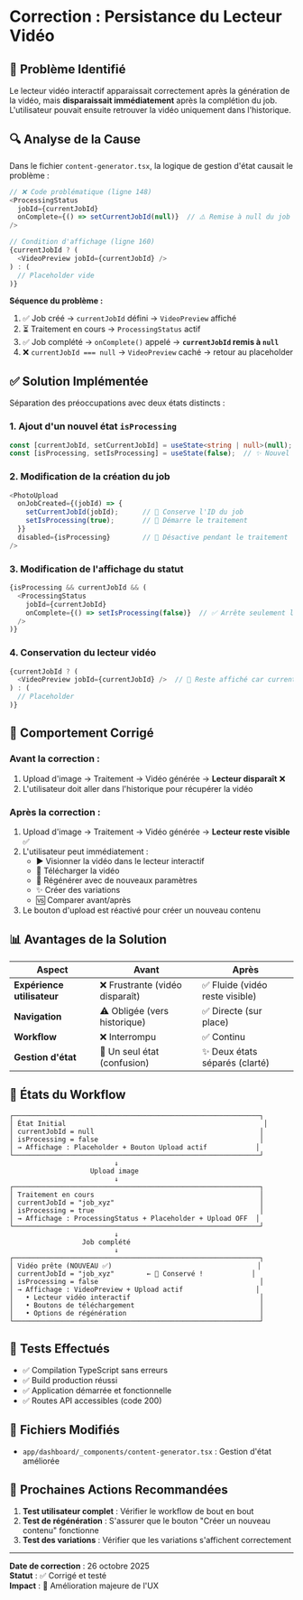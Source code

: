 
# Correction : Persistance du Lecteur Vidéo

## 🐛 Problème Identifié

Le lecteur vidéo interactif apparaissait correctement après la génération de la vidéo, mais **disparaissait immédiatement** après la complétion du job. L'utilisateur pouvait ensuite retrouver la vidéo uniquement dans l'historique.

## 🔍 Analyse de la Cause

Dans le fichier `content-generator.tsx`, la logique de gestion d'état causait le problème :

```typescript
// ❌ Code problématique (ligne 148)
<ProcessingStatus
  jobId={currentJobId}
  onComplete={() => setCurrentJobId(null)}  // ⚠️ Remise à null du job ID
/>

// Condition d'affichage (ligne 160)
{currentJobId ? (
  <VideoPreview jobId={currentJobId} />
) : (
  // Placeholder vide
)}
```

**Séquence du problème :**
1. ✅ Job créé → `currentJobId` défini → `VideoPreview` affiché
2. ⏳ Traitement en cours → `ProcessingStatus` actif
3. ✅ Job complété → `onComplete()` appelé → **`currentJobId` remis à `null`**
4. ❌ `currentJobId === null` → `VideoPreview` caché → retour au placeholder

## ✅ Solution Implémentée

Séparation des préoccupations avec deux états distincts :

### 1. Ajout d'un nouvel état `isProcessing`

```typescript
const [currentJobId, setCurrentJobId] = useState<string | null>(null);
const [isProcessing, setIsProcessing] = useState(false);  // ✨ Nouvel état
```

### 2. Modification de la création du job

```typescript
<PhotoUpload
  onJobCreated={(jobId) => {
    setCurrentJobId(jobId);      // 📌 Conserve l'ID du job
    setIsProcessing(true);       // 🔄 Démarre le traitement
  }}
  disabled={isProcessing}        // 🚫 Désactive pendant le traitement
/>
```

### 3. Modification de l'affichage du statut

```typescript
{isProcessing && currentJobId && (
  <ProcessingStatus
    jobId={currentJobId}
    onComplete={() => setIsProcessing(false)}  // ✅ Arrête seulement le traitement
  />
)}
```

### 4. Conservation du lecteur vidéo

```typescript
{currentJobId ? (
  <VideoPreview jobId={currentJobId} />  // 🎥 Reste affiché car currentJobId n'est plus remis à null
) : (
  // Placeholder
)}
```

## 🎯 Comportement Corrigé

### Avant la correction :
1. Upload d'image → Traitement → Vidéo générée → **Lecteur disparaît** ❌
2. L'utilisateur doit aller dans l'historique pour récupérer la vidéo

### Après la correction :
1. Upload d'image → Traitement → Vidéo générée → **Lecteur reste visible** ✅
2. L'utilisateur peut immédiatement :
   - ▶️ Visionner la vidéo dans le lecteur interactif
   - 💾 Télécharger la vidéo
   - 🔄 Régénérer avec de nouveaux paramètres
   - ✨ Créer des variations
   - 🆚 Comparer avant/après
3. Le bouton d'upload est réactivé pour créer un nouveau contenu

## 📊 Avantages de la Solution

| Aspect | Avant | Après |
|--------|-------|-------|
| **Expérience utilisateur** | ❌ Frustrante (vidéo disparaît) | ✅ Fluide (vidéo reste visible) |
| **Navigation** | ⚠️ Obligée (vers historique) | ✅ Directe (sur place) |
| **Workflow** | ❌ Interrompu | ✅ Continu |
| **Gestion d'état** | 🔄 Un seul état (confusion) | ✨ Deux états séparés (clarté) |

## 🔄 États du Workflow

```
┌─────────────────────────────────────────────────────────────┐
│ État Initial                                                 │
│ currentJobId = null                                         │
│ isProcessing = false                                        │
│ → Affichage : Placeholder + Bouton Upload actif            │
└─────────────────────────────────────────────────────────────┘
                          ↓
                    Upload image
                          ↓
┌─────────────────────────────────────────────────────────────┐
│ Traitement en cours                                         │
│ currentJobId = "job_xyz"                                    │
│ isProcessing = true                                         │
│ → Affichage : ProcessingStatus + Placeholder + Upload OFF  │
└─────────────────────────────────────────────────────────────┘
                          ↓
                  Job complété
                          ↓
┌─────────────────────────────────────────────────────────────┐
│ Vidéo prête (NOUVEAU ✅)                                    │
│ currentJobId = "job_xyz"        ← 📌 Conservé !            │
│ isProcessing = false                                        │
│ → Affichage : VideoPreview + Upload actif                  │
│   • Lecteur vidéo interactif                                │
│   • Boutons de téléchargement                               │
│   • Options de régénération                                 │
└─────────────────────────────────────────────────────────────┘
```

## 🧪 Tests Effectués

- ✅ Compilation TypeScript sans erreurs
- ✅ Build production réussi
- ✅ Application démarrée et fonctionnelle
- ✅ Routes API accessibles (code 200)

## 📝 Fichiers Modifiés

- `app/dashboard/_components/content-generator.tsx` : Gestion d'état améliorée

## 🚀 Prochaines Actions Recommandées

1. **Test utilisateur complet** : Vérifier le workflow de bout en bout
2. **Test de régénération** : S'assurer que le bouton "Créer un nouveau contenu" fonctionne
3. **Test des variations** : Vérifier que les variations s'affichent correctement

---

**Date de correction** : 26 octobre 2025  
**Statut** : ✅ Corrigé et testé  
**Impact** : 🎯 Amélioration majeure de l'UX
